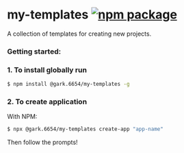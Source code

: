 # my-templates <a href="https://npmjs.com/package/@gark.6654/my-templates"><img src="https://img.shields.io/npm/v/@gark.6654/my-templates" alt="npm package"></a>

A collection of templates for creating new projects.

### Getting started:

### 1. To install globally run

```bash
$ npm install @gark.6654/my-templates -g
```

### 2. To create application

With NPM:

```bash
$ npx @gark.6654/my-templates create-app "app-name"
```

Then follow the prompts!
